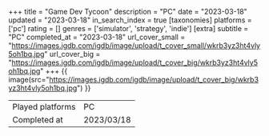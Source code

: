 +++
title = "Game Dev Tycoon"
description = "PC"
date = "2023-03-18"
updated = "2023-03-18"
in_search_index = true
[taxonomies]
platforms = ['pc']
rating = []
genres = ['simulator', 'strategy', 'indie']
[extra]
subtitle = "PC"
completed_at = "2023-03-18"
url_cover_small = "https://images.igdb.com/igdb/image/upload/t_cover_small/wkrb3yz3ht4vly5oh1bq.jpg"
url_cover_big = "https://images.igdb.com/igdb/image/upload/t_cover_big/wkrb3yz3ht4vly5oh1bq.jpg"
+++
{{ image(src="https://images.igdb.com/igdb/image/upload/t_cover_big/wkrb3yz3ht4vly5oh1bq.jpg") }}

|              |            |
| ------------ | ---------- |
| Played platforms    | PC |
| Completed at | 2023/03/18 |

